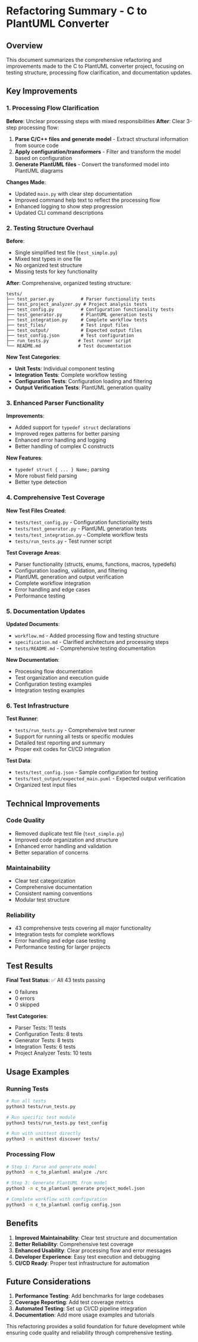# Refactoring Summary - C to PlantUML Converter

## Overview
This document summarizes the comprehensive refactoring and improvements made to the C to PlantUML converter project, focusing on testing structure, processing flow clarification, and documentation updates.

## Key Improvements

### 1. Processing Flow Clarification

**Before**: Unclear processing steps with mixed responsibilities
**After**: Clear 3-step processing flow:

1. **Parse C/C++ files and generate model** - Extract structural information from source code
2. **Apply configuration/transformers** - Filter and transform the model based on configuration  
3. **Generate PlantUML files** - Convert the transformed model into PlantUML diagrams

**Changes Made**:
- Updated `main.py` with clear step documentation
- Improved command help text to reflect the processing flow
- Enhanced logging to show step progression
- Updated CLI command descriptions

### 2. Testing Structure Overhaul

**Before**: 
- Single simplified test file (`test_simple.py`)
- Mixed test types in one file
- No organized test structure
- Missing tests for key functionality

**After**: Comprehensive, organized testing structure:

```
tests/
├── test_parser.py          # Parser functionality tests
├── test_project_analyzer.py # Project analysis tests
├── test_config.py          # Configuration functionality tests
├── test_generator.py       # PlantUML generation tests
├── test_integration.py     # Complete workflow tests
├── test_files/             # Test input files
├── test_output/            # Expected output files
├── test_config.json        # Test configuration
├── run_tests.py           # Test runner script
└── README.md              # Test documentation
```

**New Test Categories**:
- **Unit Tests**: Individual component testing
- **Integration Tests**: Complete workflow testing
- **Configuration Tests**: Configuration loading and filtering
- **Output Verification Tests**: PlantUML generation quality

### 3. Enhanced Parser Functionality

**Improvements**:
- Added support for `typedef struct` declarations
- Improved regex patterns for better parsing
- Enhanced error handling and logging
- Better handling of complex C constructs

**New Features**:
- `typedef struct { ... } Name;` parsing
- More robust field parsing
- Better type detection

### 4. Comprehensive Test Coverage

**New Test Files Created**:
- `tests/test_config.py` - Configuration functionality tests
- `tests/test_generator.py` - PlantUML generation tests
- `tests/test_integration.py` - Complete workflow tests
- `tests/run_tests.py` - Test runner script

**Test Coverage Areas**:
- Parser functionality (structs, enums, functions, macros, typedefs)
- Configuration loading, validation, and filtering
- PlantUML generation and output verification
- Complete workflow integration
- Error handling and edge cases
- Performance testing

### 5. Documentation Updates

**Updated Documents**:
- `workflow.md` - Added processing flow and testing structure
- `specification.md` - Clarified architecture and processing steps
- `tests/README.md` - Comprehensive testing documentation

**New Documentation**:
- Processing flow documentation
- Test organization and execution guide
- Configuration testing examples
- Integration testing examples

### 6. Test Infrastructure

**Test Runner**:
- `tests/run_tests.py` - Comprehensive test runner
- Support for running all tests or specific modules
- Detailed test reporting and summary
- Proper exit codes for CI/CD integration

**Test Data**:
- `tests/test_config.json` - Sample configuration for testing
- `tests/test_output/expected_main.puml` - Expected output verification
- Organized test input files

## Technical Improvements

### Code Quality
- Removed duplicate test file (`test_simple.py`)
- Improved code organization and structure
- Enhanced error handling and validation
- Better separation of concerns

### Maintainability
- Clear test categorization
- Comprehensive documentation
- Consistent naming conventions
- Modular test structure

### Reliability
- 43 comprehensive tests covering all major functionality
- Integration tests for complete workflows
- Error handling and edge case testing
- Performance testing for larger projects

## Test Results

**Final Test Status**: ✅ All 43 tests passing
- 0 failures
- 0 errors
- 0 skipped

**Test Categories**:
- Parser Tests: 11 tests
- Configuration Tests: 8 tests
- Generator Tests: 8 tests
- Integration Tests: 6 tests
- Project Analyzer Tests: 10 tests

## Usage Examples

### Running Tests
```bash
# Run all tests
python3 tests/run_tests.py

# Run specific test module
python3 tests/run_tests.py test_config

# Run with unittest directly
python3 -m unittest discover tests/
```

### Processing Flow
```bash
# Step 1: Parse and generate model
python3 -m c_to_plantuml analyze ./src

# Step 3: Generate PlantUML from model
python3 -m c_to_plantuml generate project_model.json

# Complete workflow with configuration
python3 -m c_to_plantuml config config.json
```

## Benefits

1. **Improved Maintainability**: Clear test structure and documentation
2. **Better Reliability**: Comprehensive test coverage
3. **Enhanced Usability**: Clear processing flow and error messages
4. **Developer Experience**: Easy test execution and debugging
5. **CI/CD Ready**: Proper test infrastructure for automation

## Future Considerations

1. **Performance Testing**: Add benchmarks for large codebases
2. **Coverage Reporting**: Add test coverage metrics
3. **Automated Testing**: Set up CI/CD pipeline integration
4. **Documentation**: Add more usage examples and tutorials

This refactoring provides a solid foundation for future development while ensuring code quality and reliability through comprehensive testing.